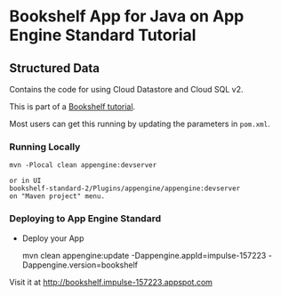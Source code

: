 # Bookshelf App for Java on App Engine Standard Tutorial
## Structured Data

Contains the code for using Cloud Datastore and Cloud SQL v2.

This is part of a [Bookshelf tutorial](https://cloud.google.com/java/getting-started/tutorial-app).

Most users can get this running by updating the parameters in `pom.xml`.

### Running Locally

    mvn -Plocal clean appengine:devserver

    or in UI
    bookshelf-standard-2/Plugins/appengine/appengine:devserver
    on "Maven project" menu.

### Deploying to App Engine Standard

* Deploy your App

    mvn clean appengine:update -Dappengine.appId=impulse-157223 -Dappengine.version=bookshelf

Visit it at http://bookshelf.impulse-157223.appspot.com
